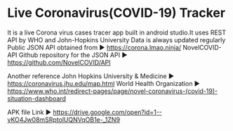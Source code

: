 # Live Coronavirus(COVID-19) Tracker
It is a live Corona virus cases tracer app built in android studio.It uses REST API by WHO and John-Hopkins University
Data is always updated regularly
Public JSON API obtained from ► https://corona.lmao.ninja/ NovelCOVID-API Github repository for the JSON API ► https://github.com/NovelCOVID/API

Another reference
John Hopkins University & Medicine ► https://coronavirus.jhu.edu/map.html
World Health Organization ► https://www.who.int/redirect-pages/page/novel-coronavirus-(covid-19)-situation-dashboard

APK file Link ► https://drive.google.com/open?id=1--vKO4Jw08mSRptolUQNVqOB1e-_1ZN9
